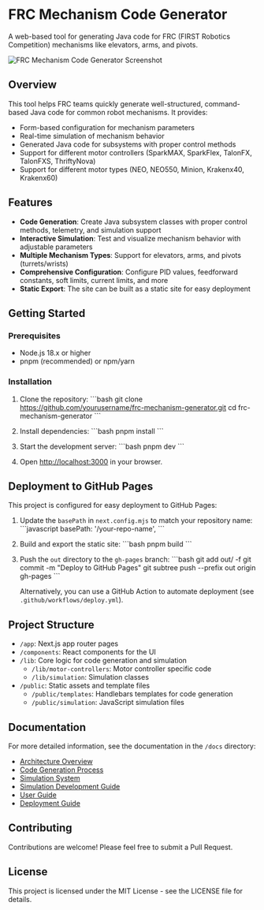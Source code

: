 # FRC Mechanism Code Generator

A web-based tool for generating Java code for FRC (FIRST Robotics Competition) mechanisms like elevators, arms, and pivots.

![FRC Mechanism Code Generator Screenshot](/screenshot.png)

## Overview

This tool helps FRC teams quickly generate well-structured, command-based Java code for common robot mechanisms. It provides:

- Form-based configuration for mechanism parameters
- Real-time simulation of mechanism behavior
- Generated Java code for subsystems with proper control methods
- Support for different motor controllers (SparkMAX, SparkFlex, TalonFX, TalonFXS, ThriftyNova)
- Support for different motor types (NEO, NEO550, Minion, Krakenx40, Krakenx60)

## Features

- **Code Generation**: Create Java subsystem classes with proper control methods, telemetry, and simulation support
- **Interactive Simulation**: Test and visualize mechanism behavior with adjustable parameters
- **Multiple Mechanism Types**: Support for elevators, arms, and pivots (turrets/wrists)
- **Comprehensive Configuration**: Configure PID values, feedforward constants, soft limits, current limits, and more
- **Static Export**: The site can be built as a static site for easy deployment

## Getting Started

### Prerequisites

- Node.js 18.x or higher
- pnpm (recommended) or npm/yarn

### Installation

1. Clone the repository:
   \`\`\`bash
   git clone https://github.com/yourusername/frc-mechanism-generator.git
   cd frc-mechanism-generator
   \`\`\`

2. Install dependencies:
   \`\`\`bash
   pnpm install
   \`\`\`

3. Start the development server:
   \`\`\`bash
   pnpm dev
   \`\`\`

4. Open [http://localhost:3000](http://localhost:3000) in your browser.

## Deployment to GitHub Pages

This project is configured for easy deployment to GitHub Pages:

1. Update the `basePath` in `next.config.mjs` to match your repository name:
   \`\`\`javascript
   basePath: '/your-repo-name',
   \`\`\`

2. Build and export the static site:
   \`\`\`bash
   pnpm build
   \`\`\`

3. Push the `out` directory to the `gh-pages` branch:
   \`\`\`bash
   git add out/ -f
   git commit -m "Deploy to GitHub Pages"
   git subtree push --prefix out origin gh-pages
   \`\`\`

   Alternatively, you can use a GitHub Action to automate deployment (see `.github/workflows/deploy.yml`).

## Project Structure

- `/app`: Next.js app router pages
- `/components`: React components for the UI
- `/lib`: Core logic for code generation and simulation
  - `/lib/motor-controllers`: Motor controller specific code
  - `/lib/simulation`: Simulation classes
- `/public`: Static assets and template files
  - `/public/templates`: Handlebars templates for code generation
  - `/public/simulation`: JavaScript simulation files

## Documentation

For more detailed information, see the documentation in the `/docs` directory:

- [Architecture Overview](docs/architecture.md)
- [Code Generation Process](docs/code-generation.md)
- [Simulation System](docs/simulation.md)
- [Simulation Development Guide](docs/simulation-development.md)
- [User Guide](docs/user-guide.md)
- [Deployment Guide](docs/deployment.md)

## Contributing

Contributions are welcome! Please feel free to submit a Pull Request.

## License

This project is licensed under the MIT License - see the LICENSE file for details.
